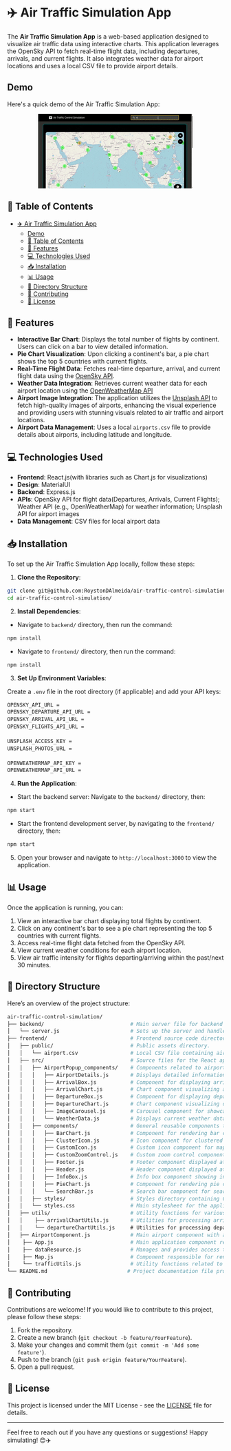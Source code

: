 # ✈️ Air Traffic Simulation App

The **Air Traffic Simulation App** is a web-based application designed to visualize air traffic data using interactive charts. This application leverages the OpenSky API to fetch real-time flight data, including departures, arrivals, and current flights. It also integrates weather data for airport locations and uses a local CSV file to provide airport details.

## Demo

Here's a quick demo of the Air Traffic Simulation App:

<img src="./frontend/public/Optimized_Demo.gif" alt="Air Traffic Simulation GIF" style="max-width: 100%; height: auto; display: block; margin: 0 auto;">

## 📖 Table of Contents

- [✈️ Air Traffic Simulation App](#️-air-traffic-simulation-app)
  - [Demo](#demo)
  - [📖 Table of Contents](#-table-of-contents)
  - [🚀 Features](#-features)
  - [💻 Technologies Used](#-technologies-used)
  - [📥 Installation](#-installation)
  - [📊 Usage](#-usage)
  - [📂 Directory Structure](#-directory-structure)
  - [🤝 Contributing](#-contributing)
  - [📄 License](#-license)

## 🚀 Features

- **Interactive Bar Chart**: Displays the total number of flights by continent. Users can click on a bar to view detailed information.
- **Pie Chart Visualization**: Upon clicking a continent's bar, a pie chart shows the top 5 countries with current flights.
- **Real-Time Flight Data**: Fetches real-time departure, arrival, and current flight data using the [OpenSky API](https://opensky-network.org/).
- **Weather Data Integration**: Retrieves current weather data for each airport location
using the [OpenWeatherMap API](https://openweathermap.org/)
- **Airport Image Integration**: The application utilizes the [Unsplash API](https://unsplash.com/) to fetch high-quality images of airports, enhancing the visual experience and providing users with stunning visuals related to air traffic and airport locations.
- **Airport Data Management**: Uses a local `airports.csv` file to provide details about airports, including latitude and longitude.

## 💻 Technologies Used

- **Frontend**: React.js(with libraries such as Chart.js for visualizations)
- **Design**: MaterialUI
- **Backend**: Express.js
- **APIs**: OpenSky API for flight data(Departures, Arrivals, Current Flights); Weather API (e.g., OpenWeatherMap) for weather information; Unsplash API for airport images
- **Data Management**: CSV files for local airport data

## 📥 Installation

To set up the Air Traffic Simulation App locally, follow these steps:

1. **Clone the Repository**:

```bash
git clone git@github.com:RoystonDAlmeida/air-traffic-control-simulation.git
cd air-traffic-control-simulation/
```

2. **Install Dependencies**:

- Navigate to `backend/` directory, then run the command:
```bash
npm install
```

- Navigate to `frontend/` directory, then run the command:
```bash
npm install
```

3. **Set Up Environment Variables**:

Create a `.env` file in the root directory (if applicable) and add your API keys:

```bash
OPENSKY_API_URL = 
OPENSKY_DEPARTURE_API_URL =
OPENSKY_ARRIVAL_API_URL = 
OPENSKY_FLIGHTS_API_URL =

UNSPLASH_ACCESS_KEY =
UNSPLASH_PHOTOS_URL =

OPENWEATHERMAP_API_KEY = 
OPENWEATHERMAP_API_URL =
```

4. **Run the Application**:

- Start the backend server:
Navigate to the `backend/` directory, then:

```bash
npm start
```
- Start the frontend development server, by navigating to the `frontend/` directory, then:

```bash
npm start
```

5. Open your browser and navigate to `http://localhost:3000` to view the application.

## 📊 Usage

Once the application is running, you can:

1. View an interactive bar chart displaying total flights by continent.
2. Click on any continent's bar to see a pie chart representing the top 5 countries with current flights.
3. Access real-time flight data fetched from the OpenSky API.
4. View current weather conditions for each airport location.
5. View air traffic intensity for flights departing/arriving within the past/next 30 minutes.

## 📂 Directory Structure

Here’s an overview of the project structure:

```bash
air-traffic-control-simulation/
├── backend/                            # Main server file for backend operations.
│   └── server.js                       # Sets up the server and handles API requests.
├── frontend/                           # Frontend source code directory.
│   ├── public/                         # Public assets directory.
│   │   └── airport.csv                 # Local CSV file containing airport data.
│   ├── src/                            # Source files for the React application.
│   │   ├── AirportPopup_components/    # Components related to airport popups.
│   │   │   ├── AirportDetails.js       # Displays detailed information about selected airports.
│   │   │   ├── ArrivalBox.js           # Component for displaying arrival flight details.
│   │   │   ├── ArrivalChart.js         # Chart component visualizing arrival flights data.
│   │   │   ├── DepartureBox.js         # Component for displaying departure flight details.
│   │   │   ├── DepartureChart.js       # Chart component visualizing departure flights data.
│   │   │   ├── ImageCarousel.js        # Carousel component for showcasing airport images.
│   │   │   └── WeatherData.js          # Displays current weather data for airports.
│   │   ├── components/                 # General reusable components throughout the app.
│   │   │   ├── BarChart.js             # Component for rendering bar chart visualizations.
│   │   │   ├── ClusterIcon.js          # Icon component for clustered markers on maps.
│   │   │   ├── CustomIcon.js           # Custom icon component for map markers.
│   │   │   ├── CustomZoomControl.js    # Custom zoom control component for maps.
│   │   │   ├── Footer.js               # Footer component displayed at the bottom of the app.
│   │   │   ├── Header.js               # Header component displayed at the top of the app.
│   │   │   ├── InfoBox.js              # Info box component showing information on maps.
│   │   │   ├── PieChart.js             # Component for rendering pie chart visualizations.
│   │   │   └── SearchBar.js            # Search bar component for searching airports.
│   │   ├── styles/                     # Styles directory containing CSS files.
│   │   └── styles.css                  # Main stylesheet for the application’s styling.
│   ├── utils/                          # Utility functions for various functionalities.
│   │    ├── arrivalChartUtils.js       # Utilities for processing arrival chart data.
│   │    └── departureChartUtils.js     # Utilities for processing departure chart data.
│   ├── AirportComponent.js             # Main airport component with airport images, weather data.
│    ├── App.js                         # Main application component rendering the overall app structure.
│    ├── dataResource.js                # Manages and provides access to various data resources used in the app. 
│    ├── Map.js                         # Component responsible for rendering maps and handling map-related logic. 
│    └── trafficUtils.js                # Utility functions related to processing traffic data. 
└── README.md                          # Project documentation file providing an overview and instructions.
```

## 🤝 Contributing

Contributions are welcome! If you would like to contribute to this project, please follow these steps:

1. Fork the repository.
2. Create a new branch (`git checkout -b feature/YourFeature`).
3. Make your changes and commit them (`git commit -m 'Add some feature'`).
4. Push to the branch (`git push origin feature/YourFeature`).
5. Open a pull request.

## 📄 License

This project is licensed under the MIT License - see the [LICENSE](https://opensource.org/licenses/MIT) file for details.

---

Feel free to reach out if you have any questions or suggestions! Happy simulating! 😊✈️